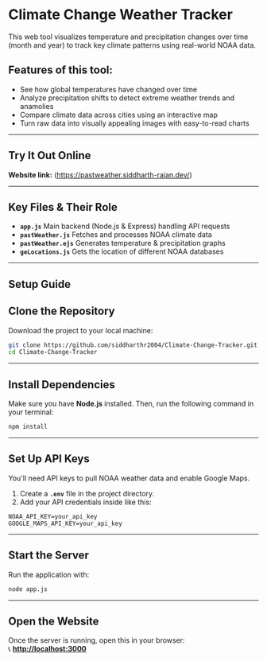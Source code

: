# Climate Change Weather Tracker  

This web tool visualizes temperature and precipitation changes over time (month and year) to track key climate patterns using real-world NOAA data.

## Features of this tool:  

-  See how global temperatures have changed over time  
-  Analyze precipitation shifts to detect extreme weather trends and anamolies    
-  Compare climate data across cities using an interactive map  
-  Turn raw data into visually appealing images with easy-to-read charts  

---  

##  Try It Out Online

 **Website link:** (https://pastweather.siddharth-rajan.dev/)  

---  

## Key Files & Their Role  

- **`app.js`**  Main backend (Node.js & Express) handling API requests  
- **`pastWeather.js`**  Fetches and processes NOAA climate data  
- **`pastWeather.ejs`**  Generates temperature & precipitation graphs  
- **`geLocations.js`**  Gets the location of different NOAA databases 

---  

##  Setup Guide  

## Clone the Repository  
Download the project to your local machine:  
```bash  
git clone https://github.com/siddharthr2004/Climate-Change-Tracker.git  
cd Climate-Change-Tracker  
```  

---  

## Install Dependencies  
Make sure you have **Node.js** installed. Then, run the following command in your terminal:  
```bash  
npm install  
```  

---  

## Set Up API Keys  
You'll need API keys to pull NOAA weather data and enable Google Maps.  

1. Create a **`.env`** file in the project directory.  
2. Add your API credentials inside like this:  
```env  
NOAA_API_KEY=your_api_key  
GOOGLE_MAPS_API_KEY=your_api_key  
```  

---  

## Start the Server  
Run the application with:  
```bash  
node app.js  
```  

---  

## Open the Website  
Once the server is running, open this in your browser:  
📞 **[http://localhost:3000](http://localhost:3000)**  
